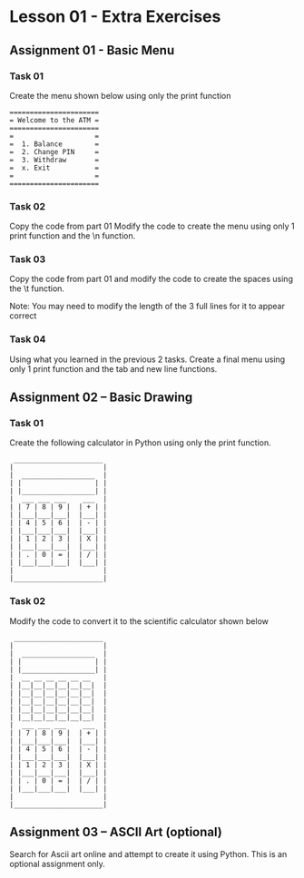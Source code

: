 # Lesson 01 - Extra Exercises

## Assignment 01 - Basic Menu

### Task 01

Create the menu shown below using only the print function

```
======================
= Welcome to the ATM =
======================
=                    =
=  1. Balance        =
=  2. Change PIN     =
=  3. Withdraw       =
=  x. Exit           =
=                    =
======================
```

### Task 02

Copy the code from part 01 Modify the code to create the menu using only 1 print function and the \n function.

### Task 03

Copy the code from part 01 and modify the code to create the spaces using the \t function.

Note: You may need to modify the length of the 3 full lines for it to appear correct

### Task 04

Using what you learned in the previous 2 tasks. Create a final menu using only 1 print function and the tab and new line functions.

## Assignment 02 – Basic Drawing

### Task 01

Create the following calculator in Python using only the print function.

```
 ______________________
|                      |
|  __________________  |
| |                  | |
| |__________________| |
|  ___ ___ ___    ___  |
| | 7 | 8 | 9 |  | + | |
| |___|___|___|  |___| |
| | 4 | 5 | 6 |  | - | |
| |___|___|___|  |___| |
| | 1 | 2 | 3 |  | X | |
| |___|___|___|  |___| |
| | . | 0 | = |  | / | |
| |___|___|___|  |___| |
|                      |
|______________________|
```

### Task 02

Modify the code to convert it to the scientific calculator shown below

```
 ______________________
|                      |
|  __________________  |
| |                  | |
| |__________________| |
|  __ __ __ __ __ __   |
| |__|__|__|__|__|__|  |
| |__|__|__|__|__|__|  |
| |__|__|__|__|__|__|  |
| |__|__|__|__|__|__|  |
| |__|__|__|__|__|__|  |
|  ___ ___ ___    ___  |
| | 7 | 8 | 9 |  | + | |
| |___|___|___|  |___| |
| | 4 | 5 | 6 |  | - | |
| |___|___|___|  |___| |
| | 1 | 2 | 3 |  | X | |
| |___|___|___|  |___| |
| | . | 0 | = |  | / | |
| |___|___|___|  |___| |
|                      |
|______________________|
```

## Assignment 03 – ASCII Art (optional)

Search for Ascii art online and attempt to create it using Python. This is an optional assignment only.